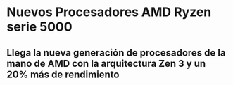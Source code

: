 # Nuevos Procesadores AMD Ryzen serie 5000
## Llega la nueva generación de procesadores de la mano de AMD con la arquitectura Zen 3 y un 20% más de rendimiento
